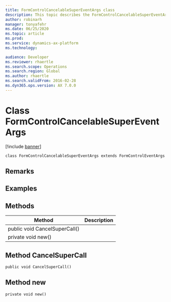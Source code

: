 ```yaml
---
title: FormControlCancelableSuperEventArgs class
description: This topic describes the FormControlCancelableSuperEventArgs class.
author: robinarh
manager: tonyafehr
ms.date: 06/25/2020
ms.topic: article
ms.prod: 
ms.service: dynamics-ax-platform
ms.technology: 

audience: Developer
ms.reviewer: rhaertle
ms.search.scope: Operations
ms.search.region: Global
ms.author: rhaertle
ms.search.validFrom: 2016-02-28
ms.dyn365.ops.version: AX 7.0.0
---
```


# Class FormControlCancelableSuperEventArgs

[!include [banner](../includes/banner.md)]

```xpp
class FormControlCancelableSuperEventArgs extends FormControlEventArgs
```

## Remarks

## Examples

## Methods

| Method                        | Description |
|-------------------------------|-------------|
| public void CancelSuperCall() |             |
| private void new()            |             |

## Method CancelSuperCall

```xpp
public void CancelSuperCall()
```

## Method new

```xpp
private void new()
```

